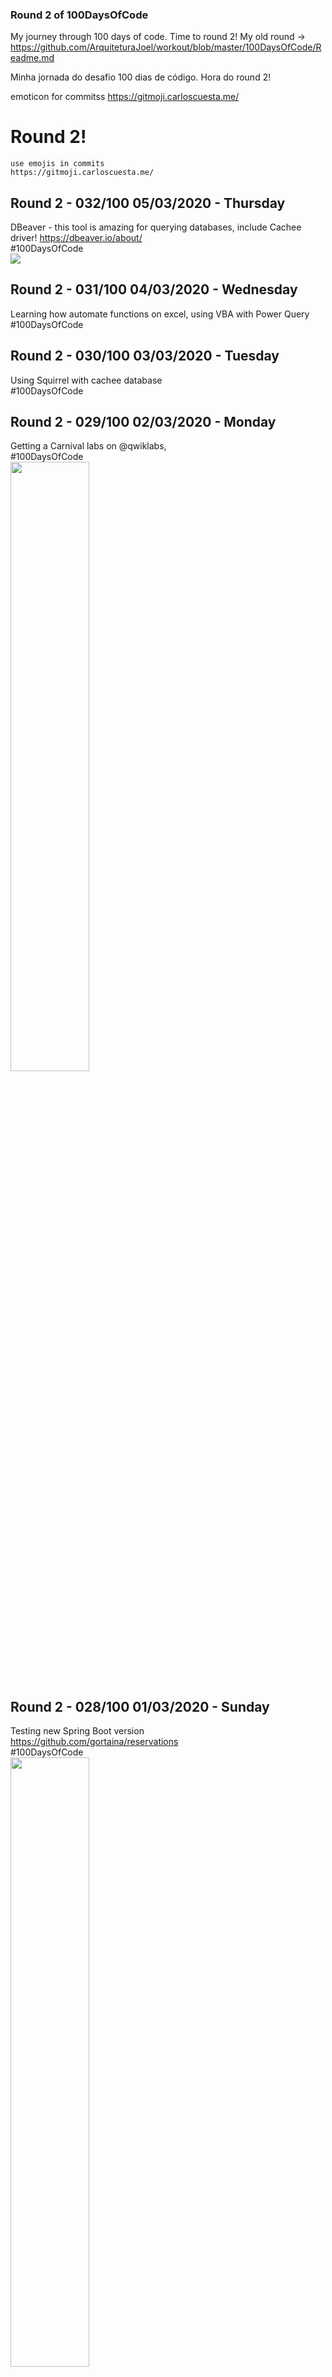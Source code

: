 ### Round 2 of 100DaysOfCode

My journey through 100 days of code.
Time to round 2! My old round -> https://github.com/ArquiteturaJoel/workout/blob/master/100DaysOfCode/Readme.md

Minha jornada do desafio 100 dias de código.
Hora do round 2!

emoticon for commitss https://gitmoji.carloscuesta.me/ 

# Round 2!

````
use emojis in commits
https://gitmoji.carloscuesta.me/
````

## Round 2 - 032/100 05/03/2020 - Thursday 
DBeaver - this tool is amazing for querying databases, include Cachee driver!
https://dbeaver.io/about/
<br>#100DaysOfCode
<br><image  src="./img/beaver-head.png" >

## Round 2 - 031/100 04/03/2020 - Wednesday 
Learning how automate functions on excel, using VBA with Power Query
<br>#100DaysOfCode
 
## Round 2 - 030/100 03/03/2020 - Tuesday 
Using Squirrel with cachee database
<br>#100DaysOfCode
 
## Round 2 - 029/100 02/03/2020 - Monday 
Getting a Carnival labs on @qwiklabs, 
<br>#100DaysOfCode
<br><image  width="50%" height="50%" src="./img/ESH2pjvXkAEAwCI.gif" >


## Round 2 - 028/100 01/03/2020 - Sunday 
Testing new Spring Boot version
<br> https://github.com/gortaina/reservations
<br>#100DaysOfCode
<br><image  width="50%" height="50%" src="https://github.com/gortaina/reservations/raw/master/img/2020-02-29_20-24-27.jpg" >



## Round 2 - 027/100 29/02/2020 - Saturday 
Getting some labs on quicklabs
<br>#100DaysOfCode
<br><image  width="50%" height="50%" src="./img/ER3cFKnW4AInQ5S.jpg" >


## Round 2 - 026/100 28/02/2020 - Friday 
Using bokeh to plot data
<br>#100DaysOfCode
<br><image  width="50%" height="50%" src="./img/apps.gif" >
 
## Round 2 - 025/100 27/02/2020 - Thursday 
Finally, granted permissions to user twitter API \o
Chrome 80, some extensions doesn´t works anymore, back to the older but goodies
<br>#100DaysOfCode
<br><image  width="50%" height="50%" src="./img/2020-02-27_23-43-46.png" >
 
## Round 2 - 024/100 26/02/2020 - Wednesday 
SQLite, it awesone powerfull on IoT
<br>https://www.sqlite.org/whentouse.html
<br>#100DaysOfCode
<br><image  width="50%" height="50%" src="./img/450_1000.jpeg" >


## Round 2 - 023/100 25/02/2020 - tuesday 
Solving problem with Map, Reduce, Filter, Zip and other function on python
<br>Check out the code [here -> exercises](./code/DSA-Python-Cap04-ExercicioS.md)
<br> Carnival ? No thanks, I preffer programming, by the way I living by the code. Are you like this party? yes ? Then Just go  🌈🍾🎭🎭🎭🎭
<br>#100DaysOfCode
<br><image  width="50%" height="50%" src="./img/Dragoes-Desfile-2018-180217.jpg" >
<br><image  width="50%" height="50%" src="./img/mapreduce.jpg" >


## Round 2 - 022/100 24/02/2020 - Monday 
Get some analysis on facebook datasets.
<br>#100DaysOfCode

## Round 2 - 021/100 23/02/2020 - Sunday 
Let's know this - CNTK - Microsoft Cognitive Toolkit.
<br>#100DaysOfCode
<br><image  width="50%" height="50%" src="./img/2020-02-23_21-41-14.png" >



## Day 0020/100 22/02/2020 - Saturday 
Studying Google and Facebook analytics on PowerBI.
<br>#100DaysOfCode
<br><image  width="50%" height="50%" src="./img/2020-02-22_12-35-49.png" >

## Day 0019/100 21/02/2020 - Friday 
Make a Linkedin app for version my profile changes along the years
<br>#100DaysOfCode
<br><image  width="50%" height="50%" src="./img/2020-02-20_23-33-05.png" >


## Day 0018/100 20/02/2020 - Thursday 
Learning how Big Data and analytics be used in Soccer Football - Flamengo team 
<br>#100DaysOfCode #Flamengo
<br><image  width="50%" height="50%" src="./img/2020-02-20_19-16-28.png" >

## Day 0017/100 19/02/2020 - Wednesday 
AWS Innovate on AI/ML Edition
<br>#100DaysOfCode #AWSInnovate
<br><image  width="50%" height="50%" src="./img/2020-02-19_14-05-18.png" >

## Day 0016/100 18/02/2020 - Tuesday 
App done \o . Hackaton completed! :rocket::rocket::rocket:
<br>#100DaysOfCode @megahack @shawee
<br><image  width="50%" height="50%" src="./img/2020-02-18_21-39-15.png" >
<br><image  width="50%" height="50%" src="./img/2020-02-18_21-39-34.png" >
<br><image  width="50%" height="50%" src="./img/2020-02-18_21-39-51.png" >
<br><image  width="50%" height="50%" src="./img/2020-02-18_21-39-00.png" >


## Day 0015/100 17/02/2020 - Monday 
Pitch done \o, it's my first :see_no_evil:
<br>#100DaysOfCode @megahack @shawee
<br><image  width="50%" height="50%" src="./img/2020-02-17_22-40-36.png" >

## Day 0014/100 16/02/2020 - Sunday 
Make a pitch for hackathon
#100DaysOfCode @megahack @shawee


## Day 0013/100 15/02/2020 - Saturday 
Doing some labs with kubernetes
#100DaysOfCode


## Day 0012/100 14/02/2020 - Friday - dawn 
Type of Machine Learning Algorithm
#100DaysOfCode #100DaysOfMLCode
<br><image  width="50%" height="50%" src="./img/typeofML.png" >



## Day 0011/100 13/02/2020 - Thursday - dawn 
Studying CKAN
#100DaysOfCode
<br><image  width="50%" height="50%" src="./img/news_20170103.png" >
 
## Day 010/100 12/02/2020 - Wednesday - dawn 
Power BI Workshop
## Day 009/100 11/02/2020 - Tuesday - dawn 
Studying gamification platform
https://www.funifier.com/
#100DaysOfCode #EmpowerHer #Linuxtips
<br><image  width="50%" height="50%" src="./img/X-Best-Sales-Gamification-Tools_10-1024x545.png" >
 
## Day 008/100 10/02/2020 - Monday - dawn 
Management teams on Hackaton Shawee, I had to rebuild a entire team twice!
Now, it is a BIG TEAM!
Go Fenix! Let´s code this! 101
<br>#100DaysOfCode
<br><image  src="./img/sh_fenix_1169633485.jpg" width="50%" height="50%">


## Day 007/100 09/02/2020 - Sunday - dawn 
Business elaboration wih Business Model Canvas, follow the link
https://canvanizer.com/
#100DaysOfCode

## Day 006/100 08/02/2020 - Saturday - dawn 
My role in Shawee hackaton is business, well, communications on remote teams is very importante.
I´m had a idea for a "like router" for iterative TV, but my team choose another challenge.
Let´s code!
<br>#100DaysOfCode
<br><image  src="./img/2020-02-08_19-06-20.png" width="50%" height="50%">

## Day 005/100 07/02/2020 - Friday - dawn 
 Mouting Time for Hackaton and 
I went to an event => BB Monthly Meeting: 
-Collaborative environments for data science and engineering in practice
-Empowering Analytics with Machine Learning
-Power BI - Integrations and possibility of using ML
<br>#100DaysOfCode
<br><image  src="./img/dd20c5c4-8252-4866-a0b3-6a942f1fd6a6.jpg" width="50%" height="50%">



## Day 004/100 06/02/2020 - Thursday - night 
Coding DAX in Power BI :tada:
<br>#100DaysOfCode
<br><image  src="./img/WhatsAppImage2020-02-06at19.11.31.jpeg" width="50%" height="50%">


## Day 003/100 05/02/2020 - Wednesday - afternoon 
Build a friendly search github profiles in excel with Pictures, nickname, score. I´m using the Github API and M language
#100DaysofCode
<image  src="./img/2020-02-05_15-08-01.gif">


## Day 002/100 04/02/2020 - Tuesday - dawn 
Using M language in excel to build a search profiles in GitHub
#100DaysofCode
<image  src="./img/ezgif-7-1eae53075c9f.gif">
  
## Day 001/100 03/02/2020 - Monday - dawn 
Create new github profile with fewer projects, so this is my new portforlio (https://github.com/gortaina).
The old profile(https://github.com/ArquiteturaJoel) is just to storage a bunch of repos, KKKKKK.
#100DaysofCode

<h6>Utils<h6>
  
* [Excel On Fire](https://www.youtube.com/watch?v=NYbNeNl6eAk)
* [VBA and PowerQuery](https://gallery.technet.microsoft.com/office/VBA-to-automate-Power-956a52d1)
* [Automate VBA and PowerQuery](https://stackoverflow.com/questions/51386600/how-to-automate-a-power-query-in-vba/51641109)




___
### Contact
>[<img src="https://imageog.flaticon.com/icons/png/128/124/124011.png?size=16x16f&pad=10,10,10,10&ext=png"/>  Joel Melo](https://www.linkedin.com/in/joeldemelo/)<br>
>[<img src="https://imageog.flaticon.com/icons/png/128/281/281769.png?size=16x16f&pad=10,10,10,10&ext=png"/>   arquitetura.joel@gmail.com](mailto:arquitetura.joel@gmail.com)<br>
>:octocat:[<img src="https://imageog.flaticon.com/icons/png/512/25/25231.png?size=16x16f&pad=10,10,10,10&ext=png&bg=FFFFFFFF"/>  gortaina](https://github.com/gortaina)<br>
>[<img src="https://imageog.flaticon.com/icons/png/512/220/220233.png?size=16x16f&pad=10,10,10,10&ext=png&bg=FFFFFFFF"/>  gortaina](https://twitter.com/gortaina)
